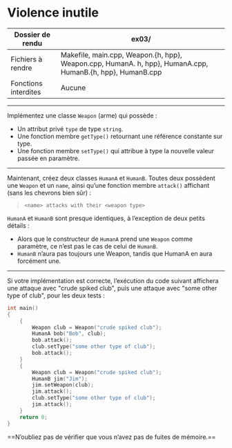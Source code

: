 # Violence inutile

| Dossier de rendu | ex03/ |
| ----- | ----- |
| Fichiers à rendre | Makefile, main.cpp, Weapon.{h, hpp}, Weapon.cpp, HumanA. h, hpp}, HumanA.cpp, HumanB.{h, hpp}, HumanB.cpp |
| Fonctions interdites | Aucune |
---
Implémentez une classe `Weapon` (arme) qui possède :
- Un attribut privé `type` de type `string`.
- Une fonction membre `getType()` retournant une référence constante sur type.
- Une fonction membre `setType()` qui attribue à type la nouvelle valeur passée en paramètre.
---
Maintenant, créez deux classes `HumanA` et `HumanB`. Toutes deux possèdent une `Weapon` et un `name`, ainsi qu’une fonction membre `attack()` affichant (sans les chevrons bien sûr) :

>`<name> attacks with their <weapon type>`

`HumanA` et `HumanB` sont presque identiques, à l’exception de deux petits détails :
- Alors que le constructeur de `HumanA` prend une `Weapon` comme paramètre, ce
n’est pas le cas de celui de `HumanB`.
- `HumanB` n’aura pas toujours une Weapon, tandis que HumanA en aura forcément une.
---
Si votre implémentation est correcte, l’exécution du code suivant affichera une attaque avec "crude spiked club", puis une attaque avec "some other type of club", pour les deux tests :

```cpp
int main() 
{
	{	
		Weapon club = Weapon("crude spiked club");
		HumanA bob("Bob", club);
		bob.attack();
		club.setType("some other type of club");
		bob.attack();
	}
	{
		Weapon club = Weapon("crude spiked club");
		HumanB jim("Jim");
		jim.setWeapon(club);
		jim.attack();
		club.setType("some other type of club");
		jim.attack();
	}
	return 0;
}
```

==N’oubliez pas de vérifier que vous n’avez pas de fuites de mémoire.==